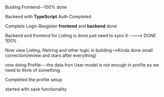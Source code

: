
Buiding Frontend--100% done

Backend with **TypeScript** Auth Completed

Complete Login Resgister **frontend** and **backend** done

Backend and frontend for Listing is done just need to sync it ----> DONE 100%

Now view Listing, filetring and other logic in building-->Kinda done small correction(review and stars after everything)

now doing Profile---the data fron User model is not enough in profile so we need to think of something.

Completed the profile setup


started with save functionality
